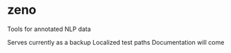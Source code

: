 zeno
====

Tools for annotated NLP data

Serves currently as a backup
Localized test paths
Documentation will come
